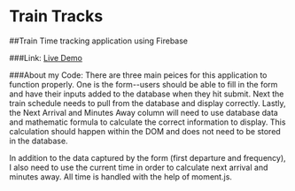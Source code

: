 # Train Tracks
##Train Time tracking application using Firebase

###Link:
 [Live Demo](https://barbarahernandez.github.io/TrainTimes-week07-hw)

###About my Code: 
There are three main peices for this application to function properly. One is the form--users should be able to fill in the form and have their inputs added to the database when they hit submit. Next the train schedule needs to pull from the database and display correctly. Lastly, the Next Arrival and Minutes Away column will need to use database data and mathematic formula to calculate the correct information to display. This calculation should happen within the DOM and does not need to be stored in the database.

In addition to the data captured by the form (first departure and frequency), I also need to use the current time in order to calculate next arrival and minutes away. All time is handled with the help of moment.js.
